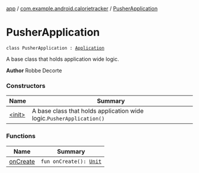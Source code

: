 [app](../../index.md) / [com.example.android.calorietracker](../index.md) / [PusherApplication](./index.md)

# PusherApplication

`class PusherApplication : `[`Application`](https://developer.android.com/reference/android/app/Application.html)

A base class that holds application wide logic.

**Author**
Robbe Decorte

### Constructors

| Name | Summary |
|---|---|
| [&lt;init&gt;](-init-.md) | A base class that holds application wide logic.`PusherApplication()` |

### Functions

| Name | Summary |
|---|---|
| [onCreate](on-create.md) | `fun onCreate(): `[`Unit`](https://kotlinlang.org/api/latest/jvm/stdlib/kotlin/-unit/index.html) |
